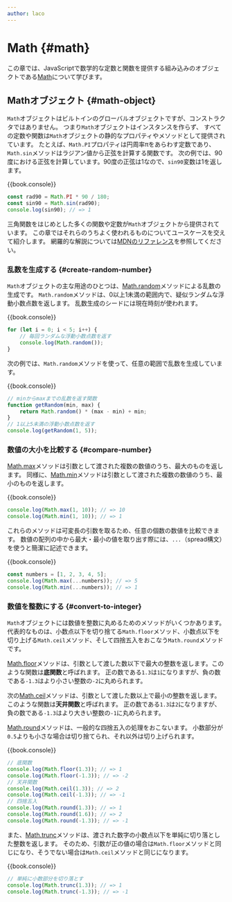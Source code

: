 ```yaml
---
author: laco
---
```


# Math {#math}

この章では、JavaScriptで数学的な定数と関数を提供する組み込みのオブジェクトである[Math][]について学びます。

## Mathオブジェクト {#math-object}

`Math`オブジェクトはビルトインのグローバルオブジェクトですが、コンストラクタではありません。
つまり`Math`オブジェクトはインスタンスを作らず、
すべての定数や関数は`Math`オブジェクトの静的なプロパティやメソッドとして提供されています。
たとえば、`Math.PI`プロパティは円周率πをあらわす定数であり、`Math.sin`メソッドはラジアン値から正弦を計算する関数です。
次の例では、90度における正弦を計算しています。90度の正弦は1なので、`sin90`変数は1を返します。

{{book.console}}
```js
const rad90 = Math.PI * 90 / 180;
const sin90 = Math.sin(rad90);
console.log(sin90); // => 1
```

三角関数をはじめとした多くの関数や定数が`Math`オブジェクトから提供されています。
この章ではそれらのうちよく使われるものについてユースケースを交えて紹介します。
網羅的な解説については[MDNのリファレンス][]を参照してください。

### 乱数を生成する {#create-random-number}

`Math`オブジェクトの主な用途のひとつは、[Math.random][]メソッドによる乱数の生成です。
`Math.random`メソッドは、0以上1未満の範囲内で、疑似ランダムな浮動小数点数を返します。
乱数生成のシードには現在時刻が使われます。

{{book.console}}
```js
for (let i = 0; i < 5; i++) {
    // 毎回ランダムな浮動小数点数を返す
    console.log(Math.random());
}
```

次の例では、`Math.random`メソッドを使って、任意の範囲で乱数を生成しています。

{{book.console}}
```js
// minからmaxまでの乱数を返す関数
function getRandom(min, max) {
    return Math.random() * (max - min) + min;
}
// 1以上5未満の浮動小数点数を返す
console.log(getRandom(1, 5));
```

### 数値の大小を比較する {#compare-number}

[Math.max][]メソッドは引数として渡された複数の数値のうち、最大のものを返します。
同様に、[Math.min][]メソッドは引数として渡された複数の数値のうち、最小のものを返します。

{{book.console}}
```js
console.log(Math.max(1, 10)); // => 10
console.log(Math.min(1, 10)); // => 1
```

これらのメソッドは可変長の引数を取るため、任意の個数の数値を比較できます。
数値の配列の中から最大・最小の値を取り出す際には、`...`（spread構文）を使うと簡潔に記述できます。

{{book.console}}
```js
const numbers = [1, 2, 3, 4, 5];
console.log(Math.max(...numbers)); // => 5
console.log(Math.min(...numbers)); // => 1
```

### 数値を整数にする {#convert-to-integer}

`Math`オブジェクトには数値を整数に丸めるためのメソッドがいくつかあります。
代表的なものは、小数点以下を切り捨てる`Math.floor`メソッド、小数点以下を切り上げる`Math.ceil`メソッド、そして四捨五入をおこなう`Math.round`メソッドです。

[Math.floor][]メソッドは、引数として渡した数以下で最大の整数を返します。このような関数は**底関数**と呼ばれます。
正の数である`1.3`は`1`になりますが、負の数である`-1.3`はより小さい整数の`-2`に丸められます。

次の[Math.ceil][]メソッドは、引数として渡した数以上で最小の整数を返します。このような関数は**天井関数**と呼ばれます。
正の数である`1.3`は`2`になりますが、負の数である`-1.3`はより大きい整数の`-1`に丸められます。

[Math.round][]メソッドは、一般的な四捨五入の処理をおこないます。
小数部分が`0.5`よりも小さな場合は切り捨てられ、それ以外は切り上げられます。

{{book.console}}
```js
// 底関数
console.log(Math.floor(1.3)); // => 1
console.log(Math.floor(-1.3)); // => -2
// 天井関数
console.log(Math.ceil(1.3)); // => 2
console.log(Math.ceil(-1.3)); // => -1
// 四捨五入
console.log(Math.round(1.3)); // => 1
console.log(Math.round(1.6)); // => 2
console.log(Math.round(-1.3)); // => -1
```

また、[Math.trunc][]メソッドは、渡された数字の小数点以下を単純に切り落とした整数を返します。
そのため、引数が正の値の場合は`Math.floor`メソッドと同じになり、そうでない場合は`Math.ceil`メソッドと同じになります。

{{book.console}}
```js
// 単純に小数部分を切り落とす
console.log(Math.trunc(1.3)); // => 1
console.log(Math.trunc(-1.3)); // => -1
```


[Math]: https://developer.mozilla.org/ja/docs/Web/JavaScript/Reference/Global_Objects/Math
[MDNのリファレンス]: https://developer.mozilla.org/ja/docs/Web/JavaScript/Reference/Global_Objects/Math
[Math.random]: https://developer.mozilla.org/ja/docs/Web/JavaScript/Reference/Global_Objects/Math/random
[Math.max]: https://developer.mozilla.org/ja/docs/Web/JavaScript/Reference/Global_Objects/Math/max
[Math.min]: https://developer.mozilla.org/ja/docs/Web/JavaScript/Reference/Global_Objects/Math/min
[Math.floor]: https://developer.mozilla.org/ja/docs/Web/JavaScript/Reference/Global_Objects/Math/floor
[Math.ceil]: https://developer.mozilla.org/ja/docs/Web/JavaScript/Reference/Global_Objects/Math/ceil
[Math.round]: https://developer.mozilla.org/ja/docs/Web/JavaScript/Reference/Global_Objects/Math/round
[Math.trunc]: https://developer.mozilla.org/ja/docs/Web/JavaScript/Reference/Global_Objects/Math/trunc
